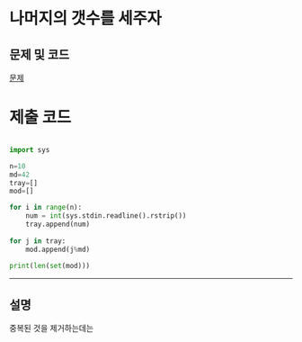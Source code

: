나머지의 갯수를 세주자
=======

문제 및 코드
-----
[문제](https://www.acmicpc.net/problem/3052)




# 제출 코드

``` python

import sys

n=10
md=42
tray=[]
mod=[]

for i in range(n):
    num = int(sys.stdin.readline().rstrip())
    tray.append(num)
    
for j in tray:
    mod.append(j%md)
    
print(len(set(mod)))


```


- - - - - 

설명
------
중복된 것을 제거하는데는 
